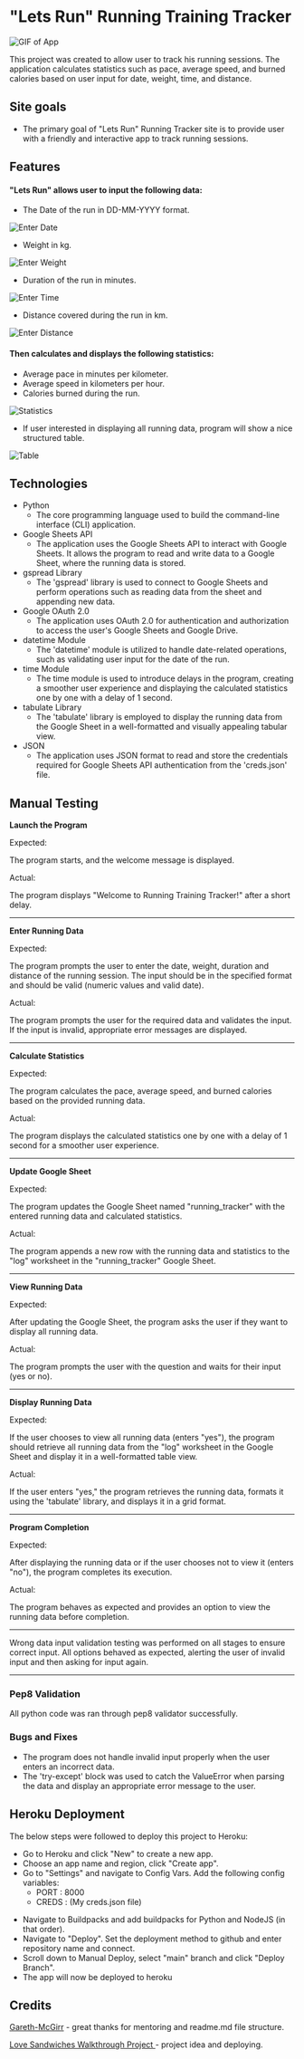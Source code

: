 # "Lets Run" Running Training Tracker

![GIF of App](docs/readme_images/app_running.gif)

This project was created to  allow user to track his running sessions. The application calculates statistics such as pace, average speed, and burned calories based on user input for date, weight, time, and distance.

## Site goals

*  The primary goal of "Lets Run" Running Tracker site is to provide user with a friendly and interactive app to track running sessions.

## Features

#### "Lets Run" allows user to input the following data:

* The Date of the run in DD-MM-YYYY format.

![Enter Date](docs/readme_images/Screenshot%202023-07-26%20at%2017.14.02.png)

* Weight in kg.

![Enter Weight](docs/readme_images/Screenshot%202023-07-26%20at%2017.14.24.png)

* Duration of the run in minutes.

![Enter Time](docs/readme_images/Screenshot%202023-07-26%20at%2017.14.36.png)

* Distance covered during the run in km.

![Enter Distance](docs/readme_images/Screenshot%202023-07-26%20at%2017.14.51.png)

#### Then calculates and displays the following statistics:

* Average pace in minutes per kilometer.
* Average speed in kilometers per hour.
* Calories burned during the run.

![Statistics](docs/readme_images/Screenshot%202023-07-26%20at%2017.15.16.png)

* If user interested in displaying all running data, program will show a nice structured table.

![Table](docs/readme_images/Screenshot%202023-07-26%20at%2017.15.44.png)

## Technologies
- Python
  - The core programming language used to build the command-line interface (CLI) application.
- Google Sheets API
  - The application uses the Google Sheets API to interact with Google Sheets. It allows the program to read and write data to a Google Sheet, where the running data is stored.
- gspread Library
  - The 'gspread' library is used to connect to Google Sheets and perform operations such as reading data from the sheet and appending new data.
- Google OAuth 2.0
  - The application uses OAuth 2.0 for authentication and authorization to access the user's Google Sheets and Google Drive.
- datetime Module
  - The 'datetime' module is utilized to handle date-related operations, such as validating user input for the date of the run.
- time Module
  - The time module is used to introduce delays in the program, creating a smoother user experience and displaying the calculated statistics one by one with a delay of 1 second.
- tabulate Library
  - The 'tabulate' library is employed to display the running data from the Google Sheet in a well-formatted and visually appealing tabular view.
- JSON
  - The application uses JSON format to read and store the credentials required for Google Sheets API authentication from the 'creds.json' file.
  
## Manual Testing

**Launch the Program**

Expected:

The program starts, and the welcome message is displayed.

Actual:

The program displays "Welcome to Running Training Tracker!" after a short delay.
<hr>

**Enter Running Data**

Expected:

The program prompts the user to enter the date, weight, duration and distance of the running session. The input should be in the specified format and should be valid (numeric values and valid date).

Actual:

The program prompts the user for the required data and validates the input. If the input is invalid, appropriate error messages are displayed.
<hr>

**Calculate Statistics**

Expected:

The program calculates the pace, average speed, and burned calories based on the provided running data.

Actual:

The program displays the calculated statistics one by one with a delay of 1 second for a smoother user experience.
<hr>

**Update Google Sheet**

Expected:

The program updates the Google Sheet named "running_tracker" with the entered running data and calculated statistics.

Actual:

The program appends a new row with the running data and statistics to the "log" worksheet in the "running_tracker" Google Sheet.
<hr>

**View Running Data**

Expected:

After updating the Google Sheet, the program asks the user if they want to display all running data.

Actual:

The program prompts the user with the question and waits for their input (yes or no).
<hr>

**Display Running Data**

Expected:

If the user chooses to view all running data (enters "yes"), the program should retrieve all running data from the "log" worksheet in the Google Sheet and display it in a well-formatted table view.

Actual:

If the user enters "yes," the program retrieves the running data, formats it using the 'tabulate' library, and displays it in a grid format.
<hr>

**Program Completion**

Expected:

After displaying the running data or if the user chooses not to view it (enters "no"), the program completes its execution.

Actual:

The program behaves as expected and provides an option to view the running data before completion.
<hr>
Wrong data input validation testing was performed on all stages to ensure correct input. All options behaved as expected, alerting the user of invalid input and then asking for input again.
<hr>

### Pep8 Validation

All python code was ran through pep8 validator successfully.

### Bugs and Fixes

* The program does not handle invalid input properly when the user enters an incorrect data.
* The 'try-except' block was used to catch the ValueError when parsing the data and display an appropriate error message to the user.

## Heroku Deployment

The below steps were followed to deploy this project to Heroku:

- Go to Heroku and click "New" to create a new app.
- Choose an app name and region, click "Create app".
- Go to "Settings" and navigate to Config Vars. Add the following config variables:
  - PORT : 8000
  - CREDS : (My creds.json file)
* Navigate to Buildpacks and add buildpacks for Python and NodeJS (in that order).
* Navigate to "Deploy". Set the deployment method to github and enter repository name and connect.
* Scroll down to Manual Deploy, select "main" branch and click "Deploy Branch".
* The app will now be deployed to heroku

## Credits

[Gareth-McGirr](https://github.com/Gareth-McGirr) - great thanks for mentoring and readme.md file structure.

[Love Sandwiches Walkthrough Project ](https://learn.codeinstitute.net/courses/course-v1:CodeInstitute+LS101+2021_T1/courseware/293ee9d8ff3542d3b877137ed81b9a5b/58d3e90f9a2043908c62f31e51c15deb/) - project idea and deploying.


